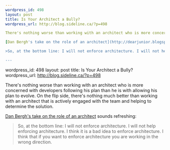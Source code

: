 ```yaml
--- 
wordpress_id: 498
layout: post
title: Is Your Architect a Bully?
wordpress_url: http://blog.sideline.ca/?p=498

There's nothing worse than working with an architect who is more concerned with developers following his plan than he is with allowing his plan to evolve.  On the flip side, there's nothing much better than working with an architect that is actively engaged with the team and helping to determine the solution.  

[Dan Bergh's take on the role of an architect](http://dearjunior.blogspot.com/2009/07/not-enforcing-architecture.html) sounds refreshing:

>So, at the bottom line: I will not enforce architecture. I will not help enforcing architecture. I think it is a bad idea to enforce architecture. I think that if you want to enforce architecture you are working in the wrong direction.

--- 
```

wordpress_id: 498
layout: post
title: Is Your Architect a Bully?
wordpress_url: http://blog.sideline.ca/?p=498

There's nothing worse than working with an architect who is more concerned with developers following his plan than he is with allowing his plan to evolve.  On the flip side, there's nothing much better than working with an architect that is actively engaged with the team and helping to determine the solution.  

[Dan Bergh's take on the role of an architect](http://dearjunior.blogspot.com/2009/07/not-enforcing-architecture.html) sounds refreshing:

>So, at the bottom line: I will not enforce architecture. I will not help enforcing architecture. I think it is a bad idea to enforce architecture. I think that if you want to enforce architecture you are working in the wrong direction.

